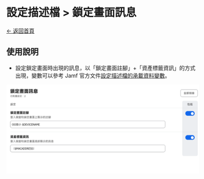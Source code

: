 # 設定描述檔 > 鎖定畫面訊息

[← 返回首頁](../../)

## 使用說明

* 設定鎖定畫面時出現的訊息，以「鎖定畫面註腳」+「資產標籤資訊」的方式出現，變數可以參考 Jamf 官方文件[設定描述檔的承載資料變數](https://learn.jamf.com/zh-TW/bundle/jamf-pro-documentation-current/page/Mobile_Device_Configuration_Profiles.html#ariaid-title3)。

![設定描述檔：鎖定畫面訊息](../../image/設定描述檔：鎖定畫面訊息.png)
